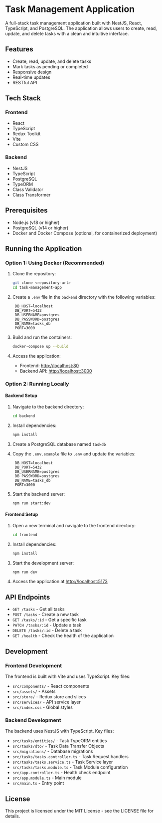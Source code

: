 # Task Management Application

A full-stack task management application built with NestJS, React, TypeScript, and PostgreSQL. The application allows users to create, read, update, and delete tasks with a clean and intuitive interface.

## Features

- Create, read, update, and delete tasks
- Mark tasks as pending or completed
- Responsive design
- Real-time updates
- RESTful API

## Tech Stack

### Frontend

- React
- TypeScript
- Redux Toolkit
- Vite
- Custom CSS

### Backend

- NestJS
- TypeScript
- PostgreSQL
- TypeORM
- Class Validator
- Class Transformer

## Prerequisites

- Node.js (v18 or higher)
- PostgreSQL (v14 or higher)
- Docker and Docker Compose (optional, for containerized deployment)

## Running the Application

### Option 1: Using Docker (Recommended)

1. Clone the repository:

   ```bash
   git clone <repository-url>
   cd task-management-app
   ```

2. Create a `.env` file in the `backend` directory with the following variables:

   ```env
    DB_HOST=localhost
    DB_PORT=5432
    DB_USERNAME=postgres
    DB_PASSWORD=postgres
    DB_NAME=tasks_db
    PORT=3000
   ```

3. Build and run the containers:

   ```bash
   docker-compose up --build
   ```

4. Access the application:
   - Frontend: <http://localhost:80>
   - Backend API: <http://localhost:3000>

### Option 2: Running Locally

#### Backend Setup

1. Navigate to the backend directory:

   ```bash
   cd backend
   ```

2. Install dependencies:

   ```bash
   npm install
   ```

3. Create a PostgreSQL database named `taskdb`

4. Copy the `.env.example` file to `.env` and update the variables:

   ```env
    DB_HOST=localhost
    DB_PORT=5432
    DB_USERNAME=postgres
    DB_PASSWORD=postgres
    DB_NAME=tasks_db
    PORT=3000
   ```

5. Start the backend server:

   ```bash
   npm run start:dev
   ```

#### Frontend Setup

1. Open a new terminal and navigate to the frontend directory:

   ```bash
   cd frontend
   ```

2. Install dependencies:

   ```bash
   npm install
   ```

3. Start the development server:

   ```bash
   npm run dev
   ```

4. Access the application at <http://localhost:5173>

## API Endpoints

- `GET /tasks` - Get all tasks
- `POST /tasks` - Create a new task
- `GET /tasks/:id` - Get a specific task
- `PATCH /tasks/:id` - Update a task
- `DELETE /tasks/:id` - Delete a task
- `GET /health` - Check the health of the application

## Development

### Frontend Development

The frontend is built with Vite and uses TypeScript. Key files:

- `src/components/` - React components
- `src/assets/` - Assets
- `src/store/` - Redux store and slices
- `src/services/` - API service layer
- `src/index.css` - Global styles

### Backend Development

The backend uses NestJS with TypeScript. Key files:

- `src/tasks/entities/` - Task TypeORM entities
- `src/tasks/dto/` - Task Data Transfer Objects
- `src/migrations/` - Database migrations
- `src/tasks/tasks.controller.ts` - Task Request handlers
- `src/tasks/tasks.service.ts` - Task Service layer
- `src/tasks/tasks.module.ts` - Task Module configuration
- `src/app.controller.ts` - Health check endpoint
- `src/app.module.ts` - Main module
- `src/main.ts` - Entry point

## License

This project is licensed under the MIT License - see the LICENSE file for details.
